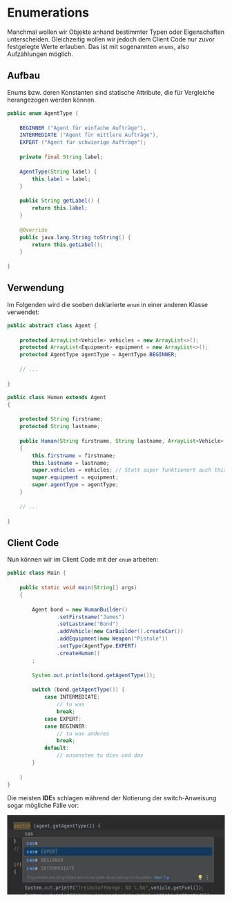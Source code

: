 # Enumerations

Manchmal wollen wir Objekte anhand bestimmter Typen oder Eigenschaften unterscheiden.
Gleichzeitig wollen wir jedoch dem Client Code nur zuvor festgelegte Werte erlauben.
Das ist mit sogenannten ``enums``, also Aufzählungen möglich.

## Aufbau

Enums bzw. deren Konstanten sind statische Attribute, die für Vergleiche herangezogen werden können.

````java
public enum AgentType {

    BEGINNER ("Agent für einfache Aufträge"),
    INTERMEDIATE ("Agent für mittlere Aufträge"),
    EXPERT ("Agent für schwierige Aufträge");

    private final String label;

    AgentType(String label) {
        this.label = label;
    }

    public String getLabel() {
        return this.label;
    }

    @Override
    public java.lang.String toString() {
        return this.getLabel();
    }

}
````

## Verwendung

Im Folgenden wird die soeben deklarierte ``enum`` in einer anderen Klasse verwendet:

````java
public abstract class Agent {

    protected ArrayList<Vehicle> vehicles = new ArrayList<>();
    protected ArrayList<Equipment> equipment = new ArrayList<>();
    protected AgentType agentType = AgentType.BEGINNER;
    
    // ...
    
}
````

````java
public class Human extends Agent
{

    protected String firstname;
    protected String lastname;

    public Human(String firstname, String lastname, ArrayList<Vehicle> vehicles, ArrayList<Equipment> equipment, AgentType agentType)
    {
        this.firstname = firstname;
        this.lastname = lastname;
        super.vehicles = vehicles; // Statt super funktionert auch this, da Human ja von Agent geerbt hat.
        super.equipment = equipment;
        super.agentType = agentType;
    }
    
    // ...
    
}
````

## Client Code

Nun können wir im Client Code mit der ``enum`` arbeiten:

````java
public class Main {

    public static void main(String[] args)
    {

        Agent bond = new HumanBuilder()
                .setFirstname("James")
                .setLastname("Bond")
                .addVehicle(new CarBuilder().createCar())
                .addEquipment(new Weapon("Pistole"))
                .setType(AgentType.EXPERT)
                .createHuman()
        ;
        
        System.out.println(bond.getAgentType());
        
        switch (bond.getAgentType()) {
            case INTERMEDIATE:
                // tu was
                break;
            case EXPERT:
            case BEGINNER:
                // tu was anderes
                break;
            default:
                // ansonsten tu dies und das
        }
        
    }
}
````

Die meisten **IDE**s schlagen während der Notierung der switch-Anweisung sogar mögliche
Fälle vor:

![Switch Case mit Enum](/docs/img/case_enum.png)